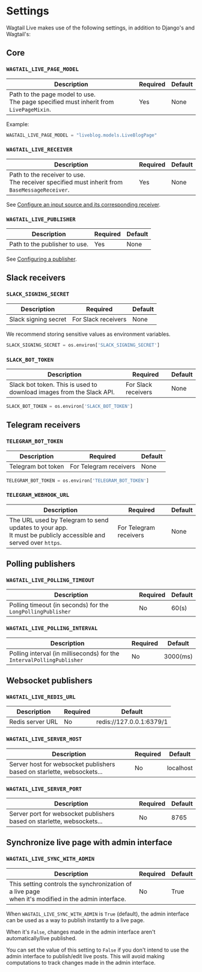 # Settings

Wagtail Live makes use of the following settings, in addition to Django's and Wagtail's:

## Core
### `WAGTAIL_LIVE_PAGE_MODEL`
| Description                                                                              | Required | Default |
|------------------------------------------------------------------------------------------|----------|---------|
| Path to the page model to use. <br>The page specified must inherit from `LivePageMixin`. | Yes      | None    |

Example:
```python
WAGTAIL_LIVE_PAGE_MODEL = "liveblog.models.LiveBlogPage"
```

### `WAGTAIL_LIVE_RECEIVER`
| Description                                                                                      | Required | Default |
|--------------------------------------------------------------------------------------------------|----------|---------|
| Path to the receiver to use. <br>The receiver specified must inherit from `BaseMessageReceiver`. | Yes      | None    |

See [Configure an input source and its corresponding receiver](../getting_started/tutorial.md#configure-an-input-source-and-its-corresponding-receiver).


### `WAGTAIL_LIVE_PUBLISHER`
| Description                   | Required | Default |
|-------------------------------|----------|---------|
| Path to the publisher to use. | Yes      | None    |

See [Configuring a publisher](../getting_started/tutorial.md#configuring-a-publisher).

## Slack receivers
### `SLACK_SIGNING_SECRET`
| Description          | Required            | Default |
|----------------------|---------------------|---------|
| Slack signing secret | For Slack receivers | None    |

We recommend storing sensitive values as environment variables.
```python
SLACK_SIGNING_SECRET = os.environ['SLACK_SIGNING_SECRET']
```

### `SLACK_BOT_TOKEN`
| Description                                                   | Required            | Default |
|---------------------------------------------------------------|---------------------|---------|
| Slack bot token. This is used to download images from the Slack API. | For Slack receivers | None    |

```python
SLACK_BOT_TOKEN = os.environ['SLACK_BOT_TOKEN']
```

## Telegram receivers
### `TELEGRAM_BOT_TOKEN`
| Description        | Required               | Default |
|--------------------|------------------------|---------|
| Telegram bot token | For Telegram receivers | None    |

```python
TELEGRAM_BOT_TOKEN = os.environ['TELEGRAM_BOT_TOKEN']
```

### `TELEGRAM_WEBHOOK_URL`
| Description                                                                                                           | Required               | Default |
|-----------------------------------------------------------------------------------------------------------------------|------------------------|---------|
| The URL used by Telegram to send updates to your app.<br>It must be publicly accessible and served over `https`. | For Telegram receivers | None    |

## Polling publishers
### `WAGTAIL_LIVE_POLLING_TIMEOUT`
| Description                                                 | Required | Default |
|-------------------------------------------------------------|----------|---------|
| Polling timeout (in seconds) for the `LongPollingPublisher` | No       | 60(s)   |

### `WAGTAIL_LIVE_POLLING_INTERVAL`
| Description                                                           | Required | Default  |
|-----------------------------------------------------------------------|----------|----------|
| Polling interval (in milliseconds) for the `IntervalPollingPublisher` | No       | 3000(ms) |

## Websocket publishers
### `WAGTAIL_LIVE_REDIS_URL`
| Description      | Required | Default                  |
|------------------|----------|--------------------------|
| Redis server URL | No       | redis://127.0.0.1:6379/1 |

### `WAGTAIL_LIVE_SERVER_HOST`
| Description                                                            | Required | Default   |
|------------------------------------------------------------------------|----------|-----------|
| Server host for websocket publishers based on starlette, websockets... | No       | localhost |

### `WAGTAIL_LIVE_SERVER_PORT`
| Description                                                            | Required | Default |
|------------------------------------------------------------------------|----------|---------|
| Server port for websocket publishers based on starlette, websockets... | No       | 8765    |

## Synchronize live page with admin interface
### `WAGTAIL_LIVE_SYNC_WITH_ADMIN`
| Description                                                                                             | Required | Default |
|---------------------------------------------------------------------------------------------------------|----------|---------|
| This setting controls the synchronization of a live page <br>when it's modified in the admin interface. | No       | True    |

When `WAGTAIL_LIVE_SYNC_WITH_ADMIN` is `True` (default), the admin interface can be used as a way to publish instantly to a live page.

When it's `False`, changes made in the admin interface aren't automatically/live published. 

You can set the value of this setting to `False` if you don't intend to use the admin interface to publish/edit live posts. This will avoid making computations to track changes made in the admin interface.
